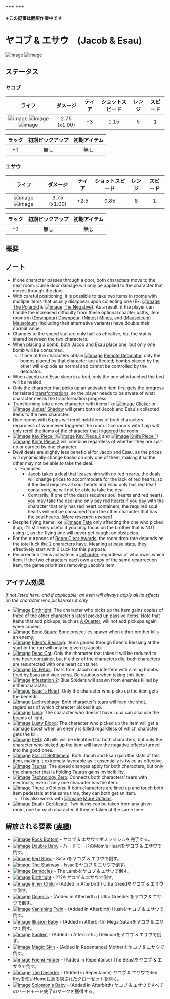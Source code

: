 +++
+++

#### ※この記事は翻訳作業中です

 # ヤコブ & エサウ　(Jacob & Esau)
 ![image](/image/characters/Jacob.png)  ![image](/image/characters/Esau.png) 

ステータス
-------

### ヤコブ

|ライフ|ダメージ|ティア|ショットスピード|レンジ|スピード|
|:----:|:--:|:--:|:--:|:--:|:--:|
|![image](/image/characters/r-heart.png) ![image](/image/characters/r-heart.png) ![image](/image/characters/r-heart.png)|2.75 (x1.00)|+3|1.15|5|1|

|ラック|初期ピックアップ|初期アイテム|
|:--:|:--:|:--:|
|+1|無し|無し|

### エサウ

|ライフ|ダメージ|ティア|ショットスピード|レンジ|スピード|
|:----:|:--:|:--:|:--:|:--:|:--:|
|![image](/image/characters/r-heart.png) ![image](/image/characters/s-heart.png)|3.75 (x1.00)|+2.5|0.85|8|1|

|ラック|初期ピックアップ|初期アイテム|
|:--:|:--:|:--:|
|-1|無し|無し|


概要
-------


ノート
-------

* If one character passes through a door, both characters move to the next room. Curse door damage will only be applied to the character that moves through the door.
* With careful positioning, it is possible to take two items in rooms with multiple items that usually disappear upon collecting one (Ex: [![image](/image/The_Polaroid.png)](/wiki/The_Polaroid "The Polaroid") [The Polaroid](/wiki/The_Polaroid "The Polaroid") & [![image](/image/The_Negative.png)](/wiki/The_Negative "The Negative") [The Negative](/wiki/The_Negative "The Negative")). As a result, if the player can handle the increased difficulty from these optional chapter paths, item rooms in [(Downpour)](/wiki/Downpour "Downpour") [Downpour](/wiki/Downpour "Downpour"), [(Mines)](/wiki/Mines "Mines") [Mines](/wiki/Mines "Mines"), and [(Mausoleum)](/wiki/Mausoleum "Mausoleum") [Mausoleum](/wiki/Mausoleum "Mausoleum") (including their alternative variants) have double their normal value.
* Changes to the speed stat are only half as effective, but the stat is shared between the two characters.
* When placing a bomb, both Jacob and Esau place one, but only one bomb will be consumed.
	+ If one of the characters obtain [![image](/image/Remote_Detonator.png)](/wiki/Remote_Detonator "Remote Detonator") [Remote Detonator](/wiki/Remote_Detonator "Remote Detonator"), only the bombs placed by that character are affected; bombs placed by the other will explode as normal and cannot be controlled by the detonator.
* When Jacob and Esau sleep in a bed, only the one who touched the bed will be healed.
* Only the character that picks up an activated item first gets the progress for related [transformations](/wiki/Transformations "Transformations"), so the player needs to be aware of what character needs the transformation progress.
* Transforming into a new character with items like [![image](/image/Clicker.png)](/wiki/Clicker "Clicker") [Clicker](/wiki/Clicker "Clicker") or [![image](/image/Judas%27_Shadow.png)](/wiki/Judas%27_Shadow "Judas' Shadow") [Judas' Shadow](/wiki/Judas%27_Shadow "Judas' Shadow") will grant both of Jacob and Esau's collected items to the new character.
* Dice rooms with 6 pips will reroll held items of both characters regardless of whomever triggered the room. Dice rooms with 1 pip will only reroll the items of the character that triggered the room.
* [![image](/image/Key_Piece_1.png)](/wiki/Key_Piece_1 "Key Piece 1") [Key Piece 1](/wiki/Key_Piece_1 "Key Piece 1")/[![image](/image/Key_Piece_2.png)](/wiki/Key_Piece_2 "Key Piece 2") [Key Piece 2](/wiki/Key_Piece_2 "Key Piece 2") and [![image](/image/Knife_Piece_1.png)](/wiki/Knife_Piece_1 "Knife Piece 1") [Knife Piece 1](/wiki/Knife_Piece_1 "Knife Piece 1")/[![image](/image/Knife_Piece_2.png)](/wiki/Knife_Piece_2 "Knife Piece 2") [Knife Piece 2](/wiki/Knife_Piece_2 "Knife Piece 2") will combine regardless of whether they are split up or carried by one character.
* Devil deals are slightly less beneficial for Jacob and Esau, as the prices will dynamically change based on only one of them, making it so the other may not be able to take the deal.
	+ Examples:
		- Jacob takes a deal that leaves him with no red hearts, the deals will change prices to accommodate for the lack of red hearts, so if the deal requires all soul hearts and Esau only has red heart containers, he will not be able to take the deal.
		- Contrarily, if one of the deals requires soul hearts and red hearts, you may take the deal and only pay red hearts if you pay with the character that only has red heart containers, the required soul hearts will not be consumed from the other character that has the soul hearts. *[More research needed]*
* Despite flying items like [![image](/image/Fate.png)](/wiki/Fate "Fate") [Fate](/wiki/Fate "Fate") only affecting the one who picked it up, it's still very useful if you only focus on the brother that is NOT using it, as the flying one will never get caught on obstacles.
* For the purposes of [Room Clear Awards](/wiki/Room_Clear_Awards "Room Clear Awards"), the room drop rate depends on the total luck the 2 characters have. Meaning at base stats, they effectively start with 0 Luck for this purpose.
* Resurrection items activate in a [set order](/wiki/Category:Revival_items "Category:Revival items"), regardless of who owns which item. If the two characters each own a copy of the same resurrection item, the game prioritizes removing Jacob's item.


アイテム効果
-------------------

*If not listed here, and if applicable, an item will always apply all its effects on the character who picks/uses it only*



* [![image](/image/Birthright.png)](/wiki/Birthright "Birthright") [Birthright](/wiki/Birthright "Birthright"): The character who picks up the item gains copies of three of the other character's latest picked up passive items. Note that items that add pickups, such as [A Quarter](/wiki/A_Quarter "A Quarter"), will not add pickups again when copied.
* [![image](/image/Bone_Spurs.png)](/wiki/Bone_Spurs "Bone Spurs") [Bone Spurs](/wiki/Bone_Spurs "Bone Spurs"): Bone projectiles spawn when either brother kills an enemy.
* [![image](/image/Eden%27s_Blessing.png)](/wiki/Eden%27s_Blessing "Eden's Blessing") [Eden's Blessing](/wiki/Eden%27s_Blessing "Eden's Blessing"): Items gained through Eden's Blessing at the start of the run will only be given to Jacob.
* [![image](/image/Dead_Cat.png)](/wiki/Dead_Cat "Dead Cat") [Dead Cat](/wiki/Dead_Cat "Dead Cat"): Only the character that takes it will be reduced to one heart container, but if either of the characters die, both characters are resurrected with one heart container.
* [![image](/image/Dr._Fetus.png)](/wiki/Dr._Fetus "Dr. Fetus") [Dr. Fetus](/wiki/Dr._Fetus "Dr. Fetus"): Tears from Jacob can interfere with aiming bombs fired by Esau and vice versa. Be cautious when taking this item.
* [![image](/image/Infestation_2.png)](/wiki/Infestation_2 "Infestation 2") [Infestation 2](/wiki/Infestation_2 "Infestation 2"): Blue Spiders will spawn from enemies killed by either character.
* [![image](/image/Isaac%27s_Heart.png)](/wiki/Isaac%27s_Heart "Isaac's Heart") [Isaac's Heart](/wiki/Isaac%27s_Heart "Isaac's Heart"): Only the character who picks up the item gets the benefits.
* [![image](/image/Lachryphagy.png)](/wiki/Lachryphagy "Lachryphagy") [Lachryphagy](/wiki/Lachryphagy "Lachryphagy"): Both character's tears will feed the shot, regardless of which character picked it up.
* [![image](/image/Luna.png)](/wiki/Luna "Luna") [Luna](/wiki/Luna "Luna"): The character who doesn't have Luna can also use the beams of light.
* [![image](/image/Lusty_Blood.png)](/wiki/Lusty_Blood "Lusty Blood") [Lusty Blood](/wiki/Lusty_Blood "Lusty Blood"): The character who picked up the item will get a damage boost when an enemy is killed regardless of which character gets the kill.
* [![image](/image/PHD.png)](/wiki/PHD "PHD") [PHD](/wiki/PHD "PHD"): All pills will be identified for both characters, but only the character who picked up the item will have the negative effects turned into the good ones.
* [![image](/image/Star_of_Bethlehem.png)](/wiki/Star_of_Bethlehem "Star of Bethlehem") [Star of Bethlehem](/wiki/Star_of_Bethlehem "Star of Bethlehem"): Both Jacob and Esau gain the stats of this item, making it extremely favorable as it essentially is twice as effective.
* [![image](/image/Taurus.png)](/wiki/Taurus "Taurus") [Taurus](/wiki/Taurus "Taurus"): The speed changes apply for both characters, but only the character that is holding Taurus gains invincibility.
* [![image](/image/Technology_Zero.png)](/wiki/Technology_Zero "Technology Zero") [Technology Zero](/wiki/Technology_Zero "Technology Zero"): Connects both characters' tears with electricity, even if only one character has the item.
* [![image](/image/There%27s_Options.png)](/wiki/There%27s_Options "There's Options") [There's Options](/wiki/There%27s_Options "There's Options"): If both characters are lined up and touch both item pedestals at the same time, they can both get an item.
	+ This also works with [![image](/image/More_Options.png)](/wiki/More_Options "More Options") [More Options](/wiki/More_Options "More Options").
* [![image](/image/Death_Certificate.png)](/wiki/Death_Certificate "Death Certificate") [Death Certificate](/wiki/Death_Certificate "Death Certificate"): Two items can be taken from any given room, one for each character, if they're taken at the same time.


解放される要素 ([実績](/wiki/Achievements "Achievements"))
--------------------------------------------------------------

* [![image](/image/achievements/Rock_Bottom.png)](/wiki/Rock_Bottom "Rock Bottom") [Rock Bottom](/wiki/Rock_Bottom "Rock Bottom") - ヤコブ & エサウでボスラッシュを完了する。
* [![image](/image/achievements/Double_Baby.png)](/wiki/Double_Baby "Double Baby") [Double Baby](/wiki/Double_Baby "Double Baby") - ハードモードのMom's Heartをヤコブ & エサウで倒す。
* [![image](/image/achievements/Red_Stew.png)](/wiki/Red_Stew "Red Stew") [Red Stew](/wiki/Red_Stew "Red Stew") - Satanをヤコブ & エサウで倒す。
* [![image](/image/achievements/The_Stairway.png)](/wiki/The_Stairway "The Stairway") [The Stairway](/wiki/The_Stairway "The Stairway") - Issacをヤコブ & エサウで倒す。
* [![image](/image/achievements/Damocles.png)](/wiki/Damocles "Damocles") [Damocles](/wiki/Damocles "Damocles") - The Lambをヤコブ & エサウで倒す。
* [![image](/image/achievements/Birthright.png)](/wiki/Birthright "Birthright") [Birthright](/wiki/Birthright "Birthright") - ???をヤコブ & エサウで倒す。
* [![image](/image/achievements/Inner_Child.png)](/wiki/Inner_Child "Inner Child") [Inner Child](/wiki/Inner_Child "Inner Child") - (Added in Afterbirth) Ultra Greedをヤコブ & エサウで倒す。
* [![image](/image/achievements/Genesis.png)](/wiki/Genesis "Genesis") [Genesis](/wiki/Genesis "Genesis") - (Added in Afterbirth+) Ultra Greedierをヤコブ & エサウで倒す。
* [![image](/image/achievements/Vanishing_Twin.png)](/wiki/Vanishing_Twin "Vanishing Twin") [Vanishing Twin](/wiki/Vanishing_Twin "Vanishing Twin") - (Added in Afterbirth) Hushをヤコブ & エサウで倒す。
* [![image](/image/achievements/Illusion_Baby.png)](/wiki/Illusion_Baby "Illusion Baby") [Illusion Baby](/wiki/Illusion_Baby "Illusion Baby") - (Added in Afterbirth) Mega Satanをヤコブ & エサウで倒す。
* [![image](/image/achievements/Suplex%21.png)](/wiki/Suplex%21 "Suplex!") [Suplex!](/wiki/Suplex%21 "Suplex!") - (Added in Afterbirth+) Deliriumをヤコブ & エサウで倒す。
* [![image](/image/achievements/Magic_Skin.png)](/wiki/Magic_Skin "Magic Skin") [Magic Skin](/wiki/Magic_Skin "Magic Skin") - (Added in Repentance) Motherをヤコブ & エサウで倒す。
* [![image](/image/achievements/Friend_Finder.png)](/wiki/Friend_Finder "Friend Finder") [Friend Finder](/wiki/Friend_Finder "Friend Finder") - (Added in Repentance) The Beastをヤコブ & エサウで倒す。
* [![image](/image/achievements/The_Deserter.png)](/wiki/The_Deserter "The Deserter") [The Deserter](/wiki/The_Deserter "The Deserter") - (Added in Repentance) ヤコブ & エサウでRed Keyを使いHomeにある隠されたクローゼットを開く。
* [![image](/image/achievements/Solomon%27s_Baby.png)](/wiki/Solomon%27s_Baby "Solomon's Baby") [Solomon's Baby](/wiki/Solomon%27s_Baby "Solomon's Baby") - (Added in Afterbirth) ヤコブ & エサウですべてのハードモード完了のマークを獲得する。